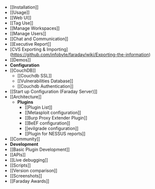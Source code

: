 * [[Installation]]
* [[Usage]]
 * [[Web UI]]
 * [[Tag Use]]
 * [[Manage Workspaces]]
 * [[Manage Users]]
 * [[Chat and Communication]]
 * [[Executive Report]]
 * [CVS Exporting & Importing] (https://github.com/infobyte/faraday/wiki/Exporting-the-information) 
* [[Demos]]
* **Configuration**
 * [[CouchDB]]
    * [[Couchdb SSL]]
    * [[Vulnerabilities Database]]
    * [[Couchdb Authentication]]
 * [[Start up Configuration (Faraday Server)]]
* [[Architecture]]
  * **Plugins**
     * [[Plugin List]]
     * [[Metasploit configuration]]
     * [[Burp Proxy Extender Plugin]]
     * [[BeEF configuration]]
     * [[evilgrade configuration]]
     * [[Plugin for NESSUS reports]]
* [[Community]]
* **Development**
 * [[Basic Plugin Development]]
 * [[APIs]]
 * [[Live debugging]]
* [[Scripts]]
* [[Version comparison]]
* [[Screenshots]]
* [[Faraday Awards]]